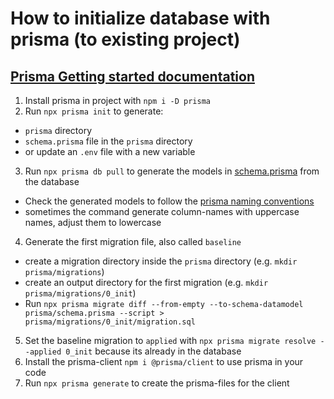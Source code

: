 # How to initialize database with prisma (to existing project)

## [Prisma Getting started documentation](https://www.prisma.io/docs/getting-started/setup-prisma)

1. Install prisma in project with `npm i -D prisma`
2. Run `npx prisma init` to generate:
  - `prisma` directory
  - `schema.prisma` file in the `prisma` directory
  - or update an `.env` file with a new variable
3. Run `npx prisma db pull` to generate the models in [schema.prisma][schema.prisma] from the database
  - Check the generated models to follow the [prisma naming conventions](https://www.prisma.io/docs/orm/reference/prisma-schema-reference#naming-conventions-1)
  - sometimes the command generate column-names with uppercase names, adjust them to lowercase
4. Generate the first migration file, also called `baseline`
  - create a migration directory inside the `prisma` directory (e.g. `mkdir prisma/migrations`)
  - create an output directory for the first migration (e.g. `mkdir prisma/migrations/0_init`)
  - Run `npx prisma migrate diff --from-empty --to-schema-datamodel prisma/schema.prisma --script > prisma/migrations/0_init/migration.sql`
5. Set the baseline migration to `applied` with `npx prisma migrate resolve --applied 0_init` because its already in the database
6. Install the prisma-client `npm i @prisma/client` to use prisma in your code
7. Run `npx prisma generate` to create the prisma-files for the client


<!-- File / Directory Links -->
[schema.prisma]: ../../deepl-bot/prisma/schema.prisma